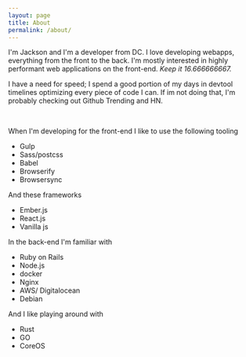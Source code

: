 ```yaml
---
layout: page
title: About
permalink: /about/
---
```


I'm Jackson and I'm a developer from DC. I love developing webapps, everything from the front to the back. I'm mostly interested in highly performant web applications on the front-end. _Keep it 16.666666667._

I have a need for speed; I spend a good portion of my days in devtool timelines optimizing every piece of code I can.  If im not doing that, I'm probably checking out Github Trending and HN.



<br>

When I'm developing for the front-end I like to use the following tooling

+ Gulp
+ Sass/postcss
+ Babel
+ Browserify
+ Browsersync

And these frameworks

+ Ember.js
+ React.js
+ Vanilla js

In the back-end I'm familiar with

+ Ruby on Rails
+ Node.js
+ docker
+ Nginx
+ AWS/ Digitalocean
+ Debian

And I like playing around with

+ Rust
+ GO
+ CoreOS
